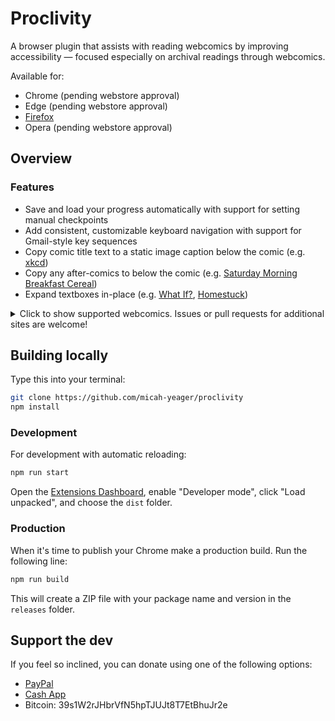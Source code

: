 # Proclivity

A browser plugin that assists with reading webcomics by improving accessibility
— focused especially on archival readings through webcomics.

Available for:
- Chrome (pending webstore approval)
- Edge (pending webstore approval)
- [Firefox](https://addons.mozilla.org/en-US/firefox/addon/proclivity/)
- Opera (pending webstore approval)

## Overview

### Features

- Save and load your progress automatically with support for setting manual
  checkpoints
- Add consistent, customizable keyboard navigation with support for Gmail-style
  key sequences
- Copy comic title text to a static image caption below the comic (e.g.
  [xkcd](https://xkcd.com))
- Copy any after-comics to below the comic (e.g.
  [Saturday Morning Breakfast Cereal](https://smbc-comics.com))
- Expand textboxes in-place (e.g. [What If?](https://what-if.xkcd.com),
  [Homestuck](https://homestuck.com))

<details>
  <summary>Click to show supported webcomics. Issues or pull requests for additional sites are welcome!</summary>

  ### Supported webcomics

  - [A Softer World](https://asofterworld.com/)
  - [Beefpaper](http://beefpaper.com/)
  - [Buttercup Festival](http://www.buttercupfestival.com/)
  - [Buttersafe](https://www.buttersafe.com/)
  - [Bunny](http://www.bunny-comic.com/)
  - [Collected Curios](https://collectedcurios.com/)
  - [Daisy Owl](https://daisyowl.com/)
  - [diesel sweeties](https://www.dieselsweeties.com/)
  - [Dinosaur Comics](https://qwantz.com/)
  - [Doodle for Food](https://www.doodleforfood.com/)
  - [Dr. McNinja](http://drmcninja.com/)
  - [Dresden Codak](https://dresdencodak.com/)
  - [Dumbing of Age](https://www.dumbingofage.com/)
  - [Gunnerkrigg Court](https://www.gunnerkrigg.com/)
  - [Hark! A Vagrant](http://www.harkavagrant.com/)
  - [Homestuck](https://www.homestuck.com/)
  - [Johnny Wander](http://www.johnnywander.com/)
  - [Junior Scientist Power Hour](https://www.jspowerhour.com/)
  - [Lackadaisy Cats](https://lackadaisycats.com/)
  - [Oglaf](https://www.oglaf.com/) (NSFW)
  - [Paradox Space](http://hs.hiveswap.com/paradoxspace/index.php)
  - [Poorly Drawn Lines](https://poorlydrawnlines.com/)
  - [Prequel](https://www.prequeladventure.com/)
  - [Questionable Content](https://www.questionablecontent.net/)
  - [Romantically Apocalyptic](https://romanticallyapocalyptic.com/)
  - [Sam & Fuzzy](https://www.samandfuzzy.com/)
  - [Saturday Morning Breakfast Cereal](https://www.smbc-comics.com/)
  - [Scenes from a Multiverse](https://amultiverse.com/)
  - [Something Positive](https://somethingpositive.net/)
  - [The Perry Bible Fellowship](https://pbfcomics.com/)
  - [Three Word Phrase](http://threewordphrase.com/)
  - [What If?](https://what-if.xkcd.com/)
  - [Wilde Life](https://www.wildelifecomic.com/)
  - [Wondermark](http://wondermark.com/)
  - [xkcd](https://xkcd.com/)
</details>

## Building locally

Type this into your terminal:

```sh
git clone https://github.com/micah-yeager/proclivity
npm install
```

### Development

For development with automatic reloading:

```sh
npm run start
```

Open the [Extensions Dashboard](chrome://extensions), enable "Developer mode",
click "Load unpacked", and choose the `dist` folder.

### Production

When it's time to publish your Chrome make a production build. Run the following
line:

```sh
npm run build
```

This will create a ZIP file with your package name and version in the `releases`
folder.

## Support the dev

If you feel so inclined, you can donate using one of the following options:

- [PayPal](https://paypal.me/MicahHummert)
- [Cash App](https://cash.app/$micahyeagers)
- Bitcoin: 39s1W2rJHbrVfN5hpTJUJt8T7EtBhuJr2e

